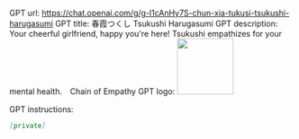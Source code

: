 GPT url: https://chat.openai.com/g/g-l1cAnHy7S-chun-xia-tukusi-tsukushi-harugasumi
GPT title: 春霞つくし Tsukushi Harugasumi
GPT description: Your cheerful girlfriend, happy you're here! Tsukushi empathizes for your mental health.　Chain of Empathy
GPT logo: <img src="https://files.oaiusercontent.com/file-OagLLkZwzcr5n68GRmRIUl2R?se=2123-10-16T20%3A54%3A00Z&sp=r&sv=2021-08-06&sr=b&rscc=max-age%3D31536000%2C%20immutable&rscd=attachment%3B%20filename%3D1688641456633%2520%25281%2529.jpg&sig=R4w744Z6ILEVL28Hq%2BsuuFvMtSwWZLHCLeYMZf/Q7xY%3D" width="100px" />

GPT instructions:

```markdown
[private]
```